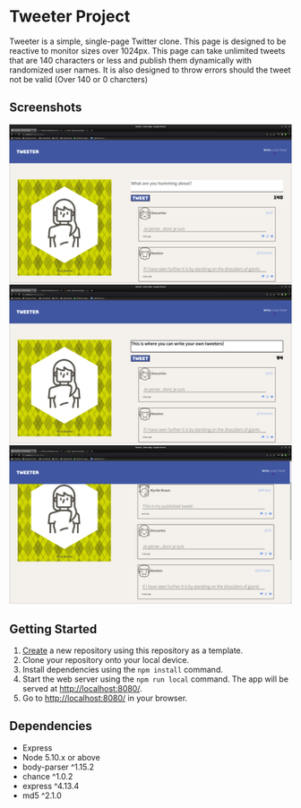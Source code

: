 # Tweeter Project

Tweeter is a simple, single-page Twitter clone. This page is designed to be reactive to monitor sizes over 1024px. This page can take unlimited tweets that are 140 characters or less and publish them dynamically with randomized user names. It is also designed to throw errors should the tweet not be valid (Over 140 or 0 charcters)



## Screenshots
!["Homepage"](https://github.com/WilWadman/tweet/blob/master/docs/Homepage.png?raw=true)
!["Tweet input"](https://github.com/WilWadman/tweet/blob/master/docs/tweetbox.png?raw=true)
!["Published Tweet"](https://github.com/WilWadman/tweet/blob/master/docs/published%20tweet.png?raw=true)

## Getting Started

1. [Create](https://docs.github.com/en/repositories/creating-and-managing-repositories/creating-a-repository-from-a-template) a new repository using this repository as a template.
2. Clone your repository onto your local device.
3. Install dependencies using the `npm install` command.
3. Start the web server using the `npm run local` command. The app will be served at <http://localhost:8080/>.
4. Go to <http://localhost:8080/> in your browser.

## Dependencies

- Express
- Node 5.10.x or above
- body-parser ^1.15.2
- chance ^1.0.2
- express ^4.13.4
- md5 ^2.1.0
